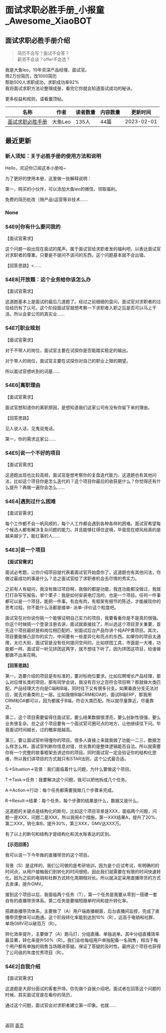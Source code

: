 # 面试求职必胜手册_小报童_Awesome_XiaoBOT

## 面试求职必胜手册介绍
> 简历不会写？面试不会答？    
薪资不会谈？offer不会选？    
    
我是大鱼leo，10年资深产品经理、面试官。    
筛2万份简历，改1000简历    
帮助500人求职成功，求职成功率92%    
我将面试求职方法论整理成册，看完它你就会知道面试成功的秘诀。    
    
更多权益和规则，请看置顶帖。  
  


|名称|作者|读者数量|内容数量|更新时间|
|---|---|---|---|---|
|[面试求职必胜手册](https://xiaobot.net/p/dayu666?refer=0b133df9-27dc-423b-8101-639049001c13)|大鱼Leo|135人|44篇|2023-02-01|

## 最近更新
### 新人须知：关于必胜手册的使用方法和说明

Hello，欢迎你订阅这本小册哈~

为了更好的使用本册，这里做一些解释说明：

第一，购买的小伙伴，可以添加大鱼leo的微信，领取福利。

免费的简历批改（限产品\运营等非技术......

### None

### S4E9|你有什么要问我的

【面试官需求】

这个问题一般出现在面试的尾声。属于面试官给求职者发的福利吧，以表达面试官对求职者的尊重。只要是不提问不该问的东西，这个问题基本就不会出错。

【回答思路】<......

### S4E8|开放题：这个业务给你该怎么办

【面试官需求】

这道题基本上是面试的最后几道题了。经过之前细细的盘问，面试官对求职者的过往经历有了认可。这个阶段面试官就想考察一下求职者入职之后是否可以马上干活。所以会拿公司的真实业......

### S4E7|职业规划

【面试官需求】

对于不带人的岗位，面试官主要在试探你是否能踏实稳定的输出。

对于带人的岗位，面试官主要在试探你对自己的职业上限的期望。

所以面试官想听到的词基......

### S4E6|离职理由

【面试官需求】

面试官想知道你的离职原因，是想知道我们这家公司有没有你留下来的理由。

【回答思路】

见人说人话，见鬼说鬼话。

第一，你的需求这家公......

### S4E5|说一个不好的项目

【面试官需求】

这道题出现也比较高频，面试官是想考察你的复盘迭代能力。这道题也有其他问法，比如这个项目你是怎么迭代的？这个项目你最后的收获是什么？你觉得还有什么提升？再做一遍你会怎么......

### S4E4|遇到过什么困难

【面试官需求】

每个工作都不会一帆风顺的，每个人工作都会遇到各种各样的困难。面试官希望每个候选人都有解决复杂问题的能力。并且能够扛得住逆境，毕竟现在顺风局真的是越来越少了。能扛事的人......

### S4E3|说一个项目

**【面试官需求】**

面试必考题，让你介绍项目就代表着面试官开始盘你了。这道题也有其他问法，你做过最成功的事是什么？总之面试官给了求职者机会去尽情的秀实力。

之前有人有疑问，我没有做过项目啊，我做的都是功能，我连功能都没做过，我就打打杂写写报告。举个栗子：我是如何安装电灯泡的，也是一个项目。任何一件事都可以是一个项目。能把一件事，有血有肉，有框架有细节的陈述，才能展现你的思考过程。你不能什么活都是接单-
派单-评价这个粒度吧。

面试官在对你说你挑一个能够证明自己实力的项目，我要看看你是不是真的很强。你这个时候挑一个登录注册去讲，面试就直接挂了。所以选这个项目至关重要，首先这个项目最好是和岗位相匹配的，别面试后台产品你讲个纯APP类项目。其次，项目要能够凸显你的实力，中间要有一些差异化和亮点的东西。如果你的项目太通用，太烂大街，面试官是没有任何提问空间的。比如拼团工具，市面是一大堆，功能都一样。面试官一听见拼团这两字，就不想往下听了。因为拼团这项目，给谁做都做不出来花啊。

**【回答思路】**

第一，选要介绍的项目是有标准的，要对标岗位要求。比如应聘增长产品经理，那么对应增长类的项目。那有同学会说，我没有百分之百符合项目啊？那就做大类匹配，产品经理大方向是C端和B端，同时往下又有很多分支。如果垂直分支无法对应，就去对垂类的上一层。比如我做B端CRM和OA的，面试B端ERP，那我用CRM和OA都可以，因为都属于B端，符合大类匹配。所以就尽量靠近，尽量靠近。

第二，这个项目需要留得住面试官。要么结果数据很漂亮，要么创新性很强，要么业务很复杂。总之这个项目要有一个面试官可圈可点的地方，让他继续往下问。毕竟面试时间越长，过的概率就越高。

第三，要让面试官听得懂你的项目。很多人直接上来就我做了功能一二三，数据怎么样怎么样。面试官判断你信息对错，优劣靠的是整体逻辑能否自洽。所以就需要你有一个完整的故事框架去讲述你的项目。同时面试官一定会验证你的结构化思维，所以我们讲项目的方式就只有STAR法则，这个公式最合适。

S→Situation→背景：我们面临着什么问题，为什么要做这个项目。

T→Task→任务：我要解决这个问题，我可以把他拆成几个任务。

A→Action→行动：每个任务都需要我做几个步骤来完成。

R→Result→结果：每个任务，每个步骤的结果是什么，数据又是什么。

这道题的关键点是结构化的断句，比如这个项目背景是XXX，面临两个问题，问题一是XXX，问题二是XXX，所以我用4个措施，第一XXX结果A，提升了20%、第二XXX，转化率B，提升30%，第三XXX，GMV达XXX万。

有了以上的断句和结构才是结构化和流水账表达的区别。

**【示范回答】**

我可以说一下今年做的直播带货的这个项目。

背景（S）是这样的，我们公司做的是考研培训，因为是个应试考试，有明确的的时间点，从用户接触我们到转化的时间很短。因此我们就需要在有限的时间快速转化。因为之前的电销和社群方式转化周期相对长。所以就决定采用直播带货的方式去卖课，提升GMV。

接到这个项目以后，我面临两个任务（T），第一个任务是我要从零到一搭建一套自有的直播带货体系。第二任务是要缩短跟单时间和提升转化率。

搭建直播带货体系，主要做了（A）用户端直播橱窗，后台直播间监控，完成了直播带货整体可以跑通。这个阶段转化率能到达到10%（R），远高于电销和社群，单场GMV可以破百万（R）。

转化效率提升，主要做了（A）跑马灯、分组直播、单独追单。其中分组直播效率最显著，转化率提升50%（R）。我们会给每组用户单独配备一名销售，相当于每个用户都有单独的销售当场跟进答疑。保证了答疑的及时性。最终这个项目也获得了公司级的年度优秀项目（R）。

### S4E2|自我介绍

【面试官需求】

这道题是大部分面试的客套开场，你先做个自我介绍吧。面试者在回答这个问题的时候，其实面试官是在看你的简历，

通过这个问题，面试官会对求职者建立第一印象。也就......


<a href="https://github.com/Reno9527/awesome-xiaobot" style="color: white; text-decoration: none;">awesome-xiaobot</a>

返回 [首页](../README.md)
